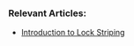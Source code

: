 ### Relevant Articles:

- [Introduction to Lock Striping](https://www.baeldung.com/java-lock-stripping)
